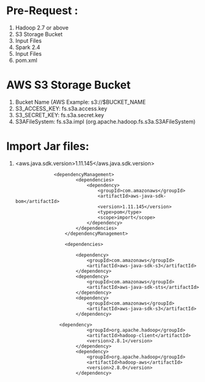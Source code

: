 # Pre-Request :
1. Hadoop 2.7 or above
2. S3 Storage Bucket 
3. Input Files
4. Spark 2.4
5. Input Files
6. pom.xml


# AWS S3 Storage Bucket 
1. Bucket Name (AWS  Example: s3://$BUCKET_NAME
2. S3_ACCESS_KEY: fs.s3a.access.key
3. S3_SECRET_KEY: fs.s3a.secret.key
4. S3AFileSystem: fs.s3a.impl (org.apache.hadoop.fs.s3a.S3AFileSystem)

# Import Jar files:
1.  <aws.java.sdk.version>1.11.145</aws.java.sdk.version>

                      <dependencyManagement>
                              <dependencies>
                                  <dependency>
                                      <groupId>com.amazonaws</groupId>
                                      <artifactId>aws-java-sdk-bom</artifactId>
                                      <version>1.11.145</version>
                                      <type>pom</type>
                                      <scope>import</scope>
                                  </dependency>
                              </dependencies>
                          </dependencyManagement>

                          <dependencies>

                              <dependency>
                                  <groupId>com.amazonaws</groupId>
                                  <artifactId>aws-java-sdk-s3</artifactId>
                              </dependency>
                              <dependency>
                                  <groupId>com.amazonaws</groupId>
                                  <artifactId>aws-java-sdk-sts</artifactId>
                              </dependency>
                              <dependency>
                                  <groupId>com.amazonaws</groupId>
                                  <artifactId>aws-java-sdk-s3</artifactId>
                              </dependency>

                        <dependency>
                                  <groupId>org.apache.hadoop</groupId>
                                  <artifactId>hadoop-client</artifactId>
                                  <version>2.8.1</version>
                              </dependency>
                              <dependency>
                                  <groupId>org.apache.hadoop</groupId>
                                  <artifactId>hadoop-aws</artifactId>
                                  <version>2.8.0</version>
                              </dependency>



